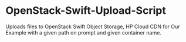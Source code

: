 # OpenStack-Swift-Upload-Script
Uploads files to OpenStack Swift Object Storage, HP Cloud CDN for Our Example with a given path on prompt and given container name.
